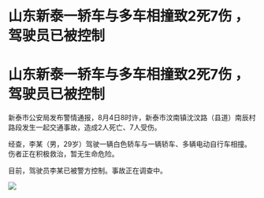 # 山东新泰一轿车与多车相撞致2死7伤 ，驾驶员已被控制

# 山东新泰一轿车与多车相撞致2死7伤 ，驾驶员已被控制

新泰市公安局发布警情通报，8月4日8时许，新泰市汶南镇沈汶路（县道）南辰村路段发生一起交通事故，造成2人死亡、7人受伤。

经查，李某（男，29岁）驾驶一辆白色轿车与一辆轿车、多辆电动自行车相撞。伤者正在积极救治，暂无生命危险。

目前，驾驶员李某已被警方控制。事故正在调查中。

![](https://inews.gtimg.com/om_bt/OJvkZO8DsLPOwnVbxz2yw3n_s0jyM85LTUR_6RwnF7iDAAA/1000)

